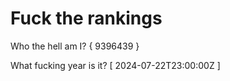 # Fuck the rankings

Who the hell am I?
{ 9396439 }

What fucking year is it?
[ 2024-07-22T23:00:00Z ]
